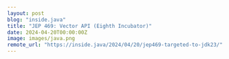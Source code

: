 ```yaml
---
layout: post
blog: "inside.java"
title: "JEP 469: Vector API (Eighth Incubator)"
date: 2024-04-20T00:00:00Z
image: images/java.png
remote_url: "https://inside.java/2024/04/20/jep469-targeted-to-jdk23/"
---
```

